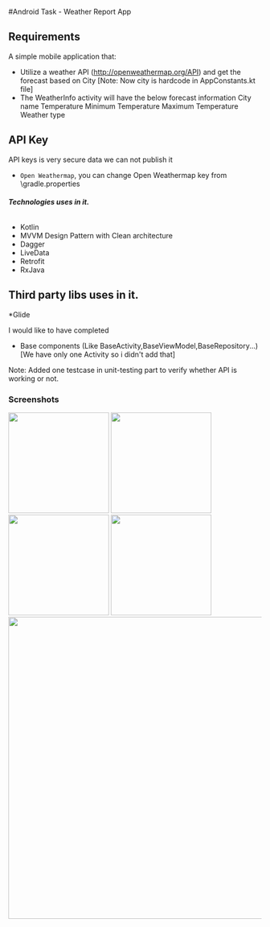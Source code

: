 
#Android Task - Weather Report App

## Requirements
A simple mobile application that:

* Utilize a weather API (http://openweathermap.org/API) and get the forecast based on City
  [Note: Now city is hardcode in AppConstants.kt file]
* The WeatherInfo activity will have the below forecast information
     City name
     Temperature
     Minimum Temperature
     Maximum Temperature
     Weather type      

## API Key
API keys is very secure data we can not publish it
- `Open Weathermap`, you can change Open Weathermap key from \gradle.properties

 ###### **Technologies uses in it.**
 * Kotlin
 * MVVM Design Pattern with Clean architecture
 * Dagger
 * LiveData
 * Retrofit
 * RxJava

 ## **Third party libs uses in it.**
 *Glide

I would like to have completed
 * Base components (Like BaseActivity,BaseViewModel,BaseRepository...)
   [We have only one Activity so i didn't add that]
 
Note: Added one testcase in unit-testing part to verify whether API is working or not. 


### Screenshots

<p float="left">
  <img src="https://user-images.githubusercontent.com/10658016/178327576-17f19818-f5bf-43e0-9075-f8b65ad52e3a.png" width="200" />
  <img src="https://user-images.githubusercontent.com/10658016/178327713-5e87f44a-b0f0-4cee-b5d1-d510818e62a8.png" width="200" />
  <img src="https://user-images.githubusercontent.com/10658016/178327725-8c219393-6b98-479d-a8ef-364e1cf8108f.png" width="200" />
  <img src="https://user-images.githubusercontent.com/10658016/178327731-faa3d213-4594-4ddb-8bf3-1ed736701205.png" width="200" />
  <img src="https://user-images.githubusercontent.com/10658016/178327976-7374b2b6-5235-4c8d-b421-b672a1c0dc0f.jpeg" width="600" />



